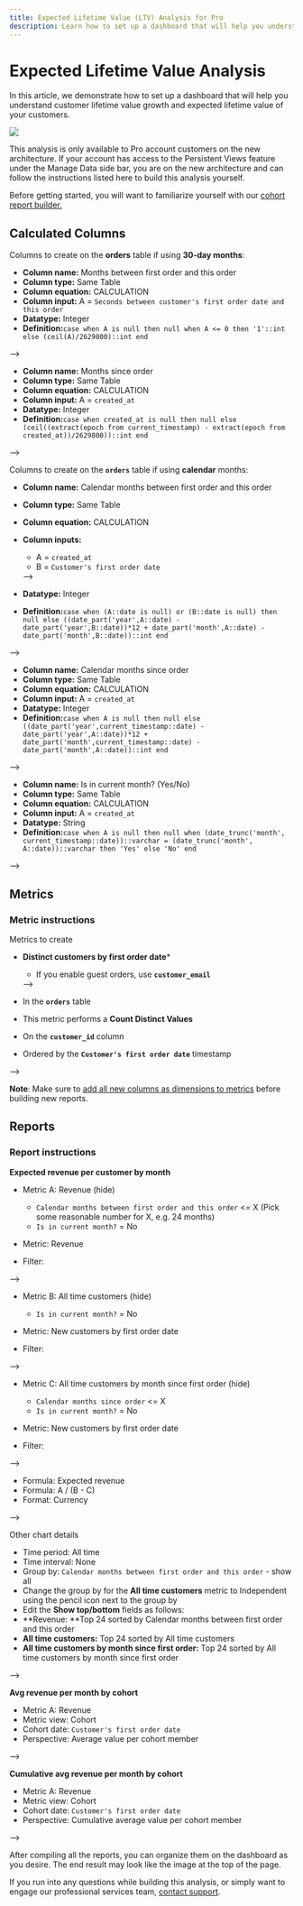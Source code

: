 ```yaml
---
title: Expected Lifetime Value (LTV) Analysis for Pro
description: Learn how to set up a dashboard that will help you understand customer lifetime value growth and expected lifetime value of your customers. 
---
```

# Expected Lifetime Value Analysis

In this article, we demonstrate how to set up a dashboard that will help you understand customer lifetime value growth and expected lifetime value of your customers. 

![](../../mbi/assets/upload_12_16_2016_at_3_03_34_PM.png)

This analysis is only available to Pro account customers on the new architecture. If your account has access to the Persistent Views feature under the Manage Data side bar, you are on the new architecture and can follow the instructions listed here to build this analysis yourself.

Before getting started, you will want to familiarize yourself with our [cohort report builder.](../dev-reports/cohort-rpt-bldr.md)

## Calculated Columns

Columns to create on the **orders** table if using **30-day months**:

* **Column name:** Months between first order and this order
* **Column type:** Same Table
* **Column equation:** CALCULATION
* **Column input:** A = `Seconds between customer's first order date and this order`
* **Datatype:** Integer
* **Definition:**`case when A is null then null when A <= 0 then '1'::int else (ceil(A)/2629800)::int end`
<!--<!--{: style="list-style-type: square;"}-->-->

* **Column name:** Months since order
* **Column type:** Same Table
* **Column equation:** CALCULATION
* **Column input:** A = `created_at`
* **Datatype:** Integer
* **Definition:**`case when created_at is null then null else (ceil((extract(epoch from current_timestamp) - extract(epoch from created_at))/2629800))::int end`
<!--<!--{: style="list-style-type: square;"}-->
<!--{: style="list-style-type: circle;"}-->
<!--{: style="list-style-type: circle;"}-->-->

Columns to create on the **`orders`** table if using **calendar** months:

* **Column name:** Calendar months between first order and this order
* **Column type:** Same Table
* **Column equation:** CALCULATION
* **Column inputs:**
  * A = `created_at`
  * B = `Customer's first order date`
  <!--<!--{: style="list-style-type: square;"}-->-->

* **Datatype:** Integer
* **Definition:**`case when (A::date is null) or (B::date is null) then null else ((date_part('year',A::date) - date_part('year',B::date))*12 + date_part('month',A::date) - date_part('month',B::date))::int end`
<!--<!--{: style="list-style-type: square;"}-->-->

* **Column name:** Calendar months since order
* **Column type:** Same Table
* **Column equation:** CALCULATION
* **Column input:** A = `created_at`
* **Datatype:** Integer
* **Definition:**`case when A is null then null else ((date_part('year',current_timestamp::date) - date_part('year',A::date))*12 + date_part('month',current_timestamp::date) - date_part('month',A::date))::int end`
<!--<!--{: style="list-style-type: square;"}-->-->

* **Column name:** Is in current month? (Yes/No)
* **Column type:** Same Table
* **Column equation:** CALCULATION
* **Column input:** A = `created_at`
* **Datatype:** String
* **Definition:**`case when A is null then null when (date_trunc('month', current_timestamp::date))::varchar = (date_trunc('month', A::date))::varchar then 'Yes' else 'No' end`
<!--<!--{: style="list-style-type: square;"}-->
<!--{: style="list-style-type: circle;"}-->
<!--{: style="list-style-type: circle;"}-->-->

## Metrics

### Metric instructions

Metrics to create

* **Distinct customers by first order date***
  * If you enable guest orders, use <!--<span class="wysiwyg-color-blue">-->**`customer_email`**<!--</span>-->
  <!--<!--{: style="list-style-type: square;"}-->-->

* In the <!--<span class="wysiwyg-color-blue">-->**`orders`**<!--</span>--> table
* This metric performs a **Count Distinct Values**
* On the <!--<span class="wysiwyg-color-blue">-->**`customer_id`**<!--</span>--> column
* Ordered by the <!--<span class="wysiwyg-color-blue">-->**`Customer's first order date`**<!--</span>--> timestamp
<!--<!--{: style="list-style-type: circle;"}-->-->

**Note**: Make sure to [add all new columns as dimensions to metrics](../data-analyst/data-warehouse-mgr/manage-data-dimensions-metrics.md) before building new reports.

## Reports

### Report instructions

**Expected revenue per customer by month**

* Metric A: Revenue (hide)
  * `Calendar months between first order and this order` <= X (Pick some reasonable number for X, e.g. 24 months)
  * `Is in current month?` = No

* Metric: Revenue
* Filter:
<!--<!--{: style="list-style-type: square;"}-->-->

* Metric B: All time customers (hide)
  * `Is in current month?` = No

* Metric: New customers by first order date
* Filter:
<!--<!--{: style="list-style-type: square;"}-->-->

* Metric C: All time customers by month since first order (hide)
  * `Calendar months since order` <= X
  * `Is in current month?` = No

* Metric: New customers by first order date
* Filter:
<!--<!--{: style="list-style-type: square;"}-->-->

* Formula: Expected revenue
* Formula: A / (B - C)
* Format: Currency
<!--<!--{: style="list-style-type: square;"}-->
<!--{: style="list-style-type: circle;"}-->-->

Other chart details

* Time period: All time
* Time interval: None
* Group by: `Calendar months between first order and this order` - show all
* Change the group by for the **All time customers** metric to Independent using the pencil icon next to the group by
* Edit the **Show top/bottom** fields as follows:
* **Revenue: **Top 24 sorted by Calendar months between first order and this order
* **All time customers:** Top 24 sorted by All time customers
* **All time customers by month since first order:** Top 24 sorted by All time customers by month since first order
<!--<!--{: style="list-style-type: square;"}-->
<!--{: style="list-style-type: circle;"}-->-->

**Avg revenue per month by cohort**

* Metric A: Revenue
* Metric view: Cohort
* Cohort date: `Customer's first order date`
* Perspective: Average value per cohort member
<!--<!--{: style="list-style-type: square;"}-->
<!--{: style="list-style-type: circle;"}-->-->

**Cumulative avg revenue per month by cohort**

* Metric A: Revenue
* Metric view: Cohort
* Cohort date: `Customer's first order date`
* Perspective: Cumulative average value per cohort member
<!--<!--{: style="list-style-type: square;"}-->
<!--{: style="list-style-type: circle;"}-->-->

After compiling all the reports, you can organize them on the dashboard as you desire. The end result may look like the image at the top of the page.

If you run into any questions while building this analysis, or simply want to engage our professional services team, [contact support](../../getting-started/support.md).